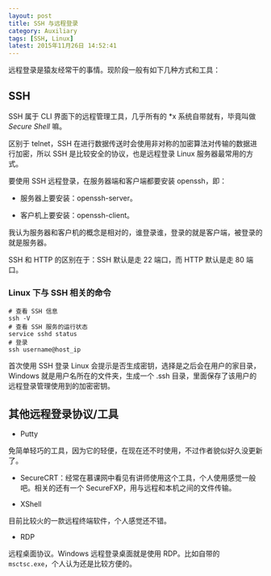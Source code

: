 ```yaml
---
layout: post
title: SSH 与远程登录
category: Auxiliary
tags: [SSH, Linux]
latest: 2015年11月26日 14:52:41
---
```


远程登录是猿友经常干的事情。现阶段一般有如下几种方式和工具：

SSH
-

SSH 属于 CLI 界面下的远程管理工具，几乎所有的 *x 系统自带就有，毕竟叫做 _Secure Shell_ 嘛。

区别于 telnet，SSH 在进行数据传送时会使用非对称的加密算法对传输的数据进行加密，所以 SSH 是比较安全的协议，也是远程登录 Linux 服务器最常用的方式。

要使用  SSH 远程登录，在服务器端和客户端都要安装 openssh，即：

- 服务器上要安装：openssh-server。

- 客户机上要安装：openssh-client。

我认为服务器和客户机的概念是相对的，谁登录谁，登录的就是客户端，被登录的就是服务器。

SSH 和 HTTP 的区别在于：SSH 默认是走 22 端口，而 HTTP 默认是走 80 端口。

### Linux 下与 SSH 相关的命令

```
# 查看 SSH 信息
ssh -V
# 查看 SSH 服务的运行状态
service sshd status
# 登录
ssh username@host_ip
```

首次使用 SSH 登录 Linux 会提示是否生成密钥，选择是之后会在用户的家目录，Windows 就是用户名所在的文件夹，生成一个 .ssh 目录，里面保存了该用户的远程登录管理使用到的加密密钥。

其他远程登录协议/工具
-

- Putty

免简单轻巧的工具，因为它的轻便，在现在还不时使用，不过作者貌似好久没更新了。

- SecureCRT：经常在慕课网中看见有讲师使用这个工具，个人使用感觉一般吧。相关的还有一个 SecureFXP，用与远程和本机之间的文件传输。

- XShell

目前比较火的一款远程终端软件，个人感觉还不错。

- RDP

远程桌面协议。Windows 远程登录桌面就是使用 RDP。比如自带的 `msctsc.exe`，个人认为还是比较方便的。
